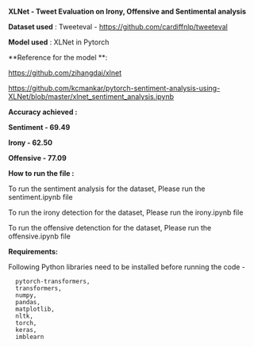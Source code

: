 **XLNet - Tweet Evaluation on Irony, Offensive and Sentimental analysis**

**Dataset used** : Tweeteval - 
https://github.com/cardiffnlp/tweeteval

**Model used** : XLNet in Pytorch

**Reference for the model **: 

https://github.com/zihangdai/xlnet

https://github.com/kcmankar/pytorch-sentiment-analysis-using-XLNet/blob/master/xlnet_sentiment_analysis.ipynb



**Accuracy achieved :**
  
**Sentiment - 69.49**
  
**Irony - 62.50**
  
**Offensive - 77.09**

**How to run the file :**
  
  To run the sentiment analysis for the dataset, Please run the sentiment.ipynb file
  
  To run the irony detection for the dataset, Please run the irony.ipynb file
  
  To run the offensive detenction for the dataset, Please run the offensive.ipynb file
  
  **Requirements:**
  
   Following Python libraries need to be installed before running the code - 
      
      pytorch-transformers, 
      transformers, 
      numpy, 
      pandas, 
      matplotlib, 
      nltk, 
      torch, 
      keras, 
      imblearn
    

